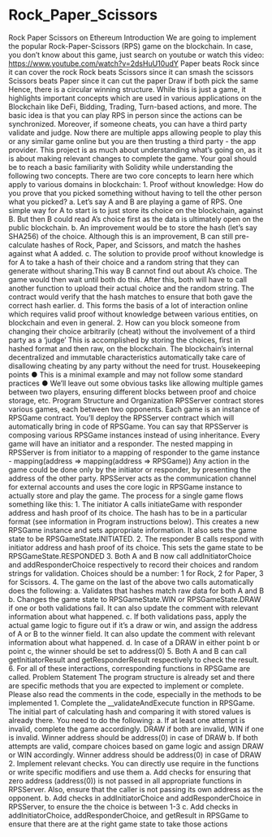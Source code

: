 # Rock_Paper_Scissors
Rock Paper Scissors on Ethereum  Introduction  We are going to implement the popular Rock-Paper-Scissors (RPS) game on the blockchain. In case, you don’t know about this game, just search on youtube or watch this video: https://www.youtube.com/watch?v=2dsHuU10udY  Paper beats Rock since it can cover the rock  Rock beats Scissors since it can smash the scissors  Scissors beats Paper since it can cut the paper  Draw if both pick the same  Hence, there is a circular winning structure. While this is just a game, it highlights important concepts which are used in various applications on the Blockchain like DeFi, Bidding, Trading, Turn-based actions, and more.  The basic idea is that you can play RPS in person since the actions can be synchronized. Moreover, if someone cheats, you can have a third party validate and judge. Now there are multiple apps allowing people to play this or any similar game online but you are then trusting a third party - the app provider.  This project is as much about understanding what’s going on, as it is about making relevant changes to complete the game. Your goal should be to reach a basic familiarity with Solidity while understanding the following two concepts.  There are two core concepts to learn here which apply to various domains in blockchain:  1. Proof without knowledge: How do you prove that you picked something without having to tell the other person what you picked?  a. Let’s say A and B are playing a game of RPS. One simple way for A to start is to just store its choice on the blockchain, against B. But then B could read A’s choice first as the data is ultimately open on the public blockchain.  b. An improvement would be to store the hash (let’s say SHA256) of the choice. Although this is an improvement, B can still pre-calculate hashes of Rock, Paper, and Scissors, and match the hashes against what A added.  c. The solution to provide proof without knowledge is for A to take a hash of their choice and a random string that they can generate without sharing.This way B cannot find out about A’s choice. The game would then wait until both do this. After this, both will have to call another function to upload their actual choice and the random string. The contract would verify that the hash matches to ensure that both gave the correct hash earlier.  d. This forms the basis of a lot of interaction online which requires valid proof without knowledge between various entities, on blockchain and even in general.  2. How can you block someone from changing their choice arbitrarily (cheat) without the involvement of a third party as a ‘judge’ This is accomplished by storing the choices, first in hashed format and then raw, on the blockchain. The blockchain’s internal decentralized and immutable characteristics automatically take care of disallowing cheating by any party without the need for trust.  Housekeeping points  ● This is a minimal example and may not follow some standard practices  ● We’ll leave out some obvious tasks like allowing multiple games between two players, ensuring different blocks between proof and choice storage, etc.  Program Structure and Organization  RPSServer contract stores various games, each between two opponents. Each game is an instance of RPSGame contract. You’ll deploy the RPSServer contract which will automatically bring in code of RPSGame. You can say that RPSServer is composing various RPSGame instances instead of using inheritance.  Every game will have an initiator and a responder. The nested mapping in RPSServer is from initiator to a mapping of responder to the game instance - mapping(address => mapping(address => RPSGame))  Any action in the game could be done only by the initiator or responder, by presenting the address of the other party. RPSServer acts as the communication channel for external accounts and uses the core logic in RPSGame instance to actually store and play the game.  The process for a single game flows something like this:  1. The initiator A calls initiateGame with responder address and hash proof of its choice. The hash has to be in a particular format (see information in Program instructions below). This creates a new RPSGame instance and sets appropriate information. It also sets the game state to be RPSGameState.INITIATED.  2. The responder B calls respond with initiator address and hash proof of its choice. This sets the game state to be RPSGameState.RESPONDED  3. Both A and B now call addInitiatorChoice and addResponderChoice respectively to record their choices and random strings for validation. Choices should be a number: 1 for Rock, 2 for Paper, 3 for Scissors.  4. The game on the last of the above two calls automatically does the following:  a. Validates that hashes match raw data for both A and B  b. Changes the game state to RPSGameState.WIN or RPSGameState.DRAW if one or both validations fail. It can also update the comment with relevant information about what happened.  c. If both validations pass, apply the actual game logic to figure out if it’s a draw or win, and assign the address of A or B to the winner field. It can also update the comment with relevant information about what happened.  d. In case of a DRAW in either point b or point c, the winner should be set to address(0)  5. Both A and B can call getInitiatorResult and getResponderResult respectively to check the result.  6. For all of these interactions, corresponding functions in RPSGame are called.  Problem Statement  The program structure is already set and there are specific methods that you are expected to implement or complete. Please also read the comments in the code, especially in the methods to be implemented  1. Complete the __validateAndExecute function in RPSGame. The initial part of calculating hash and comparing it with stored values is already there. You need to do the following:  a. If at least one attempt is invalid, complete the game accordingly. DRAW if both are invalid, WIN if one is invalid. Winner address should be address(0) in case of DRAW  b. If both attempts are valid, compare choices based on game logic and assign DRAW or WIN accordingly. Winner address should be address(0) in case of DRAW  2. Implement relevant checks. You can directly use require in the functions or write specific modifiers and use them  a. Add checks for ensuring that zero address (address(0)) is not passed in all appropriate functions in RPSServer. Also, ensure that the caller is not passing its own address as the opponent.  b. Add checks in addInitiatorChoice and addResponderChoice in RPSServer, to ensure the the choice is between 1-3  c. Add checks in addInitiatorChoice, addResponderChoice, and getResult in RPSGame to ensure that there are at the right game state to take those actions
